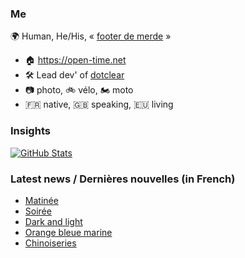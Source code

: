 ### Me

🌍 Human, He/His, « [footer de merde](https://open-time.net/post/2013/07/17/La-veritable-histoire-du-Footer-de-merde-) » 
* 🏠 https://open-time.net 
* 🛠️ Lead dev' of [dotclear](https://git.dotclear.org/dev/dotclear)
* 📷 photo, 🚲 vélo, 🏍️ moto 
* 🇫🇷 native, 🇬🇧 speaking, 🇪🇺 living

### Insights

[![GitHub Stats](https://github-readme-stats-sigma-five.vercel.app/api?username=franck-paul)](https://github.com/franck-paul)

### Latest news / Dernières nouvelles (in French)

<!-- BLOG-POST-LIST:START -->
- [Matinée](https://open-time.net/post/2025/04/09/Matinee)
- [Soirée](https://open-time.net/post/2025/04/08/Soiree)
- [Dark and light](https://open-time.net/post/2025/04/07/Dark-and-light)
- [Orange bleue marine](https://open-time.net/post/2025/04/06/Orange-bleue-marine)
- [Chinoiseries](https://open-time.net/post/2025/04/05/Chinoiseries)
<!-- BLOG-POST-LIST:END -->
